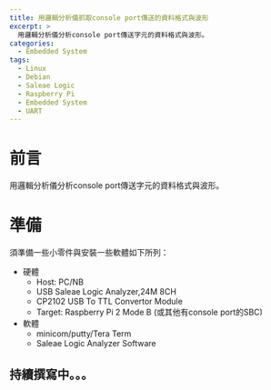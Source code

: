 ```yaml
---
title: 用邏輯分析儀抓取console port傳送的資料格式與波形
excerpt: >
  用邏輯分析儀分析console port傳送字元的資料格式與波形。
categories:
  - Embedded System
tags:
  - Linux
  - Debian
  - Saleae Logic
  - Raspberry Pi
  - Embedded System
  - UART
---
```

# 前言
用邏輯分析儀分析console port傳送字元的資料格式與波形。
# 準備
須準備一些小零件與安裝一些軟體如下所列：
* 硬體
    - Host: PC/NB
    - USB Saleae Logic Analyzer,24M 8CH
    - CP2102 USB To TTL Convertor Module
    - Target: Raspberry Pi 2 Mode B (或其他有console port的SBC)
* 軟體
    - minicom/putty/Tera Term
    - Saleae Logic Analyzer Software

## 持續撰寫中。。。